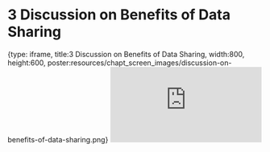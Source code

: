 # 3 Discussion on Benefits of Data Sharing
 
{type: iframe, title:3 Discussion on Benefits of Data Sharing, width:800, height:600, poster:resources/chapt_screen_images/discussion-on-benefits-of-data-sharing.png}
![](https://hutchdatascience.org/NIH_Data_Sharing/discussion-on-benefits-of-data-sharing.html)
 

 
